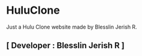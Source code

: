 # HuluClone
Just a Hulu Clone website made by Blesslin Jerish R.
## [ Developer : Blesslin Jerish R ]
